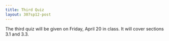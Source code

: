 ```yaml
---
title: Third Quiz
layout: 307sp12-post
---
```


The third quiz will be given on Friday, April 20 in class. It will cover sections 3.1 and 3.3.

